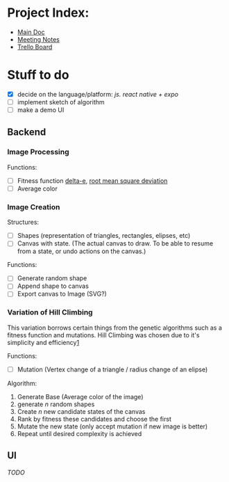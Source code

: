 # Project Index:
- [Main Doc](https://docs.google.com/document/d/1MnbWgbgAq2yvMtld9BMkyIBNHsPChyspgLmIX6H4eH0/edit?usp=sharing)
- [Meeting Notes](https://docs.google.com/document/d/1O7QY5yMG0Qxx3hBgZhlO9KaMPJBdpR8qYHzNmV9kHB0/edit?usp=sharing)
- [Trello Board](https://trello.com/b/yTZCJsdB/geometric-art-tool)

# Stuff to do
- [x] decide on the language/platform: *js. react native + expo*
- [ ] implement sketch of algorithm
- [ ] make a demo UI

## Backend

### Image Processing

Functions:
- [ ] Fitness function [delta-e][1], [root mean square deviation][2]
- [ ] Average color

### Image Creation

Structures:
- [ ] Shapes (representation of triangles, rectangles, elipses, etc)
- [ ] Canvas with state. (The actual canvas to draw. To be able to resume from a state, or undo actions on the canvas.)

Functions:
- [ ] Generate random shape
- [ ] Append shape to canvas
- [ ] Export canvas to Image (SVG?)

### Variation of Hill Climbing

This variation borrows certain things from the genetic algorithms such as a fitness function and mutations.
Hill Climbing was chosen due to it's simplicity and efficiency[1]

Functions:
- [ ] Mutation (Vertex change of a triangle / radius change of an elipse)

Algorithm:
1. Generate Base (Average color of the image)
2. generate *n* random shapes
3. Create *n* new candidate states of the canvas
4. Rank by fitness these candidates and choose the first
5. Mutate the new state (only accept mutation if new image is better)
6. Repeat until desired complexity is achieved

## UI
*TODO*

[1]: http://zschuessler.github.io/DeltaE/learn/
[2]: https://en.wikipedia.org/wiki/Root-mean-square_deviation
[3]: https://sci-hub.st/10.1109/HICSS.1993.284069
